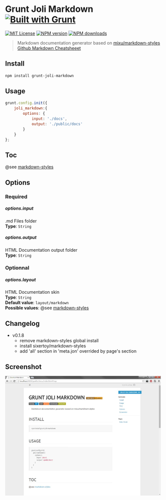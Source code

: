 # Grunt Joli Markdown [![Built with Grunt][grunt-img]](http://gruntjs.com/)

[![MIT License][license-img]][license-url] [![NPM version][npm-version-img]][npm-url] [![NPM downloads][npm-downloads-img]][npm-url]

> Markdown documentation generator based on [mixu/markdown-styles](https://github.com/mixu/markdown-styles)<br/>
> [Github Markdown Cheatsheeet](https://github.com/adam-p/markdown-here/wiki/Markdown-Cheatsheet)

## Install
```bash
npm install grunt-joli-markdown
```

## Usage
```js
grunt.config.init({
    joli_markdown:{
        options: {
            input: './docs',
            output: './public/docs'
        }
    }
};
```

## Toc
@see [markdown-styles](https://github.com/mixu/markdown-styles#metajson)

## Options

### Required

##### options.input
.md Files folder<br/>
**Type**: `String`


##### options.output
HTML Documentation output folder<br/>
**Type**: `String`

### Optionnal

##### options.layout
HTML Documentation skin<br/>
**Type**: `String`<br/>
**Default value**: `layout/markdown`<br/>
**Possible values**: @see [markdown-styles](https://github.com/mixu/markdown-styles#screenshots-of-the-layouts)

## Changelog
- v0.1.8
    - remove markdown-styles global install
    - install sixertoy/markdown-styles
    - add 'all' section in 'meta.jon' overrided by page's section

## Screenshot

![Screenshot](https://github.com/sixertoy/grunt-joli-markdown/raw/master/screenshot.jpg)



[grunt-img]: https://cdn.gruntjs.com/builtwith.png
[license-img]: http://img.shields.io/badge/license-MIT-blue.svg?style=flat-square
[license-url]: LICENSE-MIT

[coverall-url]: https://coveralls.io/r/sixertoy/grunt-joli-markdown
[coverall-img]: https://img.shields.io/coveralls/sixertoy/grunt-joli-markdown.svg?style=flat-square

[travis-url]: https://travis-ci.org/sixertoy/grunt-joli-markdown
[travis-img]: http://img.shields.io/travis/sixertoy/grunt-joli-markdown.svg?style=flat-square

[npm-url]: https://npmjs.org/package/grunt-joli-markdown
[npm-version-img]: http://img.shields.io/npm/v/grunt-joli-markdown.svg?style=flat-square
[npm-downloads-img]: http://img.shields.io/npm/dm/grunt-joli-markdown.svg?style=flat-square

